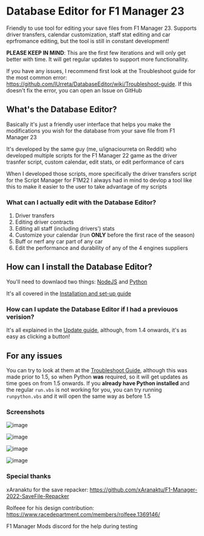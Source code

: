 # Database Editor for F1 Manager 23 #
Friendly to use tool for editing your save files from F1 Manager 23. Supports driver transfers, calendar customization, staff stat editing and car eprfromance editing, but the tool is still in constant development!

**PLEASE KEEP IN MIND**: This are the first few iterations and will only get better with time. It will get regular updates to support more functionallity.

If you have any issues, I recommend first look at the Troubleshoot guide for the most common error: https://github.com/IUrreta/DatabaseEditor/wiki/Troubleshoot-guide. If this doesn't fix the error, you can open an Issue on GitHub

## What's the Database Editor? ##
Basically it's just a friendly user interface that helps you make the modifications you wish for the database from your save file from F1 Manager 23

It's developed by the same guy (me, u/ignaciourreta on Reddit) who developed multiple scripts for the F1 Manager 22 game as the driver trasnfer script, custom calendar, edit stats, or edit performance of cars

When I developed those scripts, more specifically the driver transfers script for the Script Manager for F1M22 I always had in mind to devlop a tool like this to make it easier to the user to take advantage of my scripts

### What can I actually edit with the Database Editor? ###

1. Driver transfers
2. Editing driver contracts
3. Editing all staff (including drivers') stats
4. Customize your calendar (run **ONLY** before the first race of the season)
5. Buff or nerf any car part of any car
6. Edit the performance and durability of any of the 4 engines suppliers

## How can I install the Database Editor? ##
You'll need to downlaod two things: [NodeJS](https://nodejs.org/en/download) and [Python](https://www.python.org/downloads/)

It's all covered in the [Installation and set-up guide](https://github.com/IUrreta/DatabaseEditor/wiki/Installation-and-set%E2%80%90up-guide)

### How can I update the Database Editor if I had a previouos verision? ###

It's all explained in the [Update guide](https://github.com/IUrreta/DatabaseEditor/wiki/Update-guide), although, from 1.4 onwards, it's as easy as clicking a button!

## For any issues ##

You can try to look at them at the [Troubleshoot Guide](https://github.com/IUrreta/DatabaseEditor/wiki/Troubleshoot-guide), although this was made prior to 1.5, so when Python **was** required, so it will get updates as time goes on from 1.5 onwards. If you **already have Python installed** and the regular `run.vbs` is not working for you, you can try running `runpython.vbs` and it will open the same way as before 1.5


### Screenshots ###

![image](https://github.com/IUrreta/DatabaseEditor/assets/95303008/8ca241d1-16da-4a7b-a28a-912b50e9b61b)

![image](https://github.com/IUrreta/DatabaseEditor/assets/95303008/fc5a404d-b75e-4981-8e18-d6834dd6fc97)

![image](https://github.com/IUrreta/DatabaseEditor/assets/95303008/3d35612c-1993-456f-a5b5-78464ee5137f)

![image](https://github.com/IUrreta/DatabaseEditor/assets/95303008/e072756c-4d78-471e-84db-7d79fe0af4cc)


### Special thanks ###
xAranaktu for the save repacker: https://github.com/xAranaktu/F1-Manager-2022-SaveFile-Repacker

Rolfeee for his design contribution: https://www.racedepartment.com/members/rolfeee.1369146/

F1 Manager Mods discord for the help during testing
